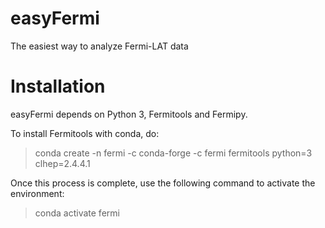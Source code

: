 # easyFermi
The easiest way to analyze Fermi-LAT data


# Installation 
easyFermi depends on Python 3, Fermitools and Fermipy. 

To install Fermitools with conda, do:

> conda create -n fermi -c conda-forge -c fermi fermitools python=3 clhep=2.4.4.1

Once this process is complete, use the following command to activate the environment:

> conda activate fermi


